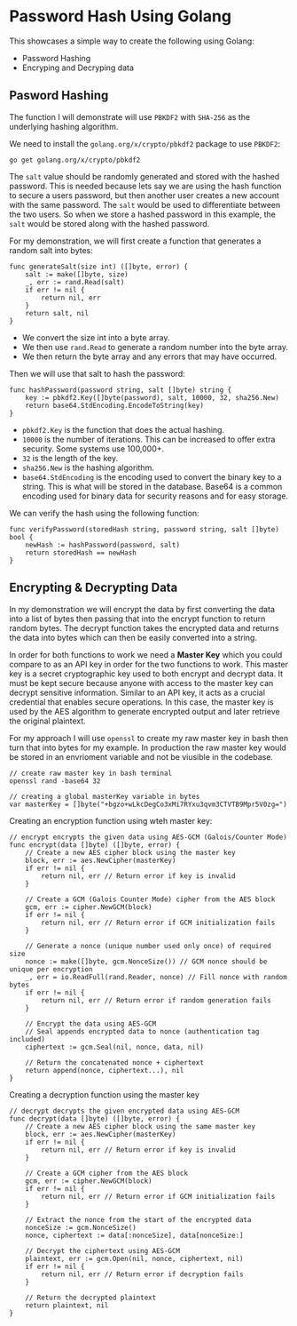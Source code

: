 # Password Hash Using Golang

This showcases a simple way to create the following using Golang:

- Password Hashing
- Encryping and Decryping data

## Pasword Hashing
The function I will demonstrate will use `PBKDF2` with `SHA-256` as the underlying hashing algorithm.

We need to install the `golang.org/x/crypto/pbkdf2` package to use `PBKDF2`:
```
go get golang.org/x/crypto/pbkdf2
```


The `salt` value should be randomly generated and stored with the hashed password.
This is needed because lets say we are using the hash function to secure a users password, but then another user creates a new account with the same password. The `salt` would be used to differentiate between the two users.
So when we store a hashed password in this example, the `salt` would be stored along with the hashed password.

For my demonstration, we will first create a function that generates a random salt into bytes:
```
func generateSalt(size int) ([]byte, error) {
	salt := make([]byte, size)
	_, err := rand.Read(salt)
	if err != nil {
		return nil, err
	}
	return salt, nil
}
```
- We convert the size int into a byte array.
- We then use `rand.Read` to generate a random number into the byte array.
- We then return the byte array and any errors that may have occurred.

Then we will use that salt to hash the password:
```
func hashPassword(password string, salt []byte) string {
	key := pbkdf2.Key([]byte(password), salt, 10000, 32, sha256.New)
	return base64.StdEncoding.EncodeToString(key)
}
```
- `pbkdf2.Key` is the function that does the actual hashing.
- `10000` is the number of iterations. This can be increased to offer extra security. Some systems use 100,000+.
- `32` is the length of the key.
- `sha256.New` is the hashing algorithm.
- `base64.StdEncoding` is the encoding used to convert the binary key to a string. This is what will be stored in the database. Base64 is a common encoding used for binary data for security reasons and for easy storage.

We can verify the hash using the following function:
```
func verifyPassword(storedHash string, password string, salt []byte) bool {
	newHash := hashPassword(password, salt)
	return storedHash == newHash
}
```

## Encrypting & Decrypting Data
In my demonstration we will encrypt the data by first converting the data into a list of bytes then passing that into the encrypt function to return random bytes.
The decrypt function takes the encrypted data and returns the data into bytes which can then be easily converted into a string.

In order for both functions to work we need a **Master Key** which you could compare to as an API key in order for the two functions to work. This master key is a secret cryptographic key used to both encrypt and decrypt data. It must be kept secure because anyone with access to the master key can decrypt sensitive information. Similar to an API key, it acts as a crucial credential that enables secure operations. In this case, the master key is used by the AES algorithm to generate encrypted output and later retrieve the original plaintext.

For my approach I will use `openssl` to create my raw master key in bash then turn that into bytes for my example. In production the raw master key would be stored in an envrioment variable and not be viusible in the codebase.
```
// create raw master key in bash terminal
openssl rand -base64 32

// creating a global masterKey variable in bytes
var masterKey = []byte("+bgzo+wLkcDegCo3xMi7RYxu3qvm3CTVTB9Mpr5V0zg=")
```

Creating an encryption function using wteh master key:
```
// encrypt encrypts the given data using AES-GCM (Galois/Counter Mode)
func encrypt(data []byte) ([]byte, error) {
	// Create a new AES cipher block using the master key
	block, err := aes.NewCipher(masterKey)
	if err != nil {
		return nil, err // Return error if key is invalid
	}

	// Create a GCM (Galois Counter Mode) cipher from the AES block
	gcm, err := cipher.NewGCM(block)
	if err != nil {
		return nil, err // Return error if GCM initialization fails
	}

	// Generate a nonce (unique number used only once) of required size
	nonce := make([]byte, gcm.NonceSize()) // GCM nonce should be unique per encryption
	_, err = io.ReadFull(rand.Reader, nonce) // Fill nonce with random bytes
	if err != nil {
		return nil, err // Return error if random generation fails
	}

	// Encrypt the data using AES-GCM
	// Seal appends encrypted data to nonce (authentication tag included)
	ciphertext := gcm.Seal(nil, nonce, data, nil)

	// Return the concatenated nonce + ciphertext
	return append(nonce, ciphertext...), nil
}
```


Creating a decryption function using the master key
```
// decrypt decrypts the given encrypted data using AES-GCM
func decrypt(data []byte) ([]byte, error) {
	// Create a new AES cipher block using the same master key
	block, err := aes.NewCipher(masterKey)
	if err != nil {
		return nil, err // Return error if key is invalid
	}

	// Create a GCM cipher from the AES block
	gcm, err := cipher.NewGCM(block)
	if err != nil {
		return nil, err // Return error if GCM initialization fails
	}

	// Extract the nonce from the start of the encrypted data
	nonceSize := gcm.NonceSize()
	nonce, ciphertext := data[:nonceSize], data[nonceSize:]

	// Decrypt the ciphertext using AES-GCM
	plaintext, err := gcm.Open(nil, nonce, ciphertext, nil)
	if err != nil {
		return nil, err // Return error if decryption fails
	}

	// Return the decrypted plaintext
	return plaintext, nil
}
```